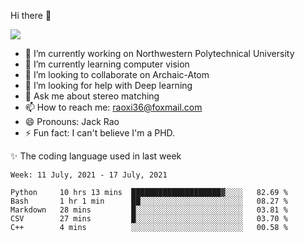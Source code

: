 Hi there 👋

![](https://github-readme-stats.vercel.app/api?username=Raohaocheng)

- 🔭 I’m currently working on Northwestern Polytechnical University
- 🌱 I’m currently learning computer vision
- 👯 I’m looking to collaborate on Archaic-Atom
- 🤔 I’m looking for help with Deep learning
- 💬 Ask me about stereo matching
- 📫 How to reach me: raoxi36@foxmail.com
- 😄 Pronouns: Jack Rao
- ⚡ Fun fact: I can't believe I'm a PHD.

✨ The coding language used in last week
<!--START_SECTION:waka-->
```text
Week: 11 July, 2021 - 17 July, 2021

Python     10 hrs 13 mins  ████████████████████▓░░░░   82.69 % 
Bash       1 hr 1 min      ██░░░░░░░░░░░░░░░░░░░░░░░   08.27 % 
Markdown   28 mins         █░░░░░░░░░░░░░░░░░░░░░░░░   03.81 % 
CSV        27 mins         █░░░░░░░░░░░░░░░░░░░░░░░░   03.70 % 
C++        4 mins          ░░░░░░░░░░░░░░░░░░░░░░░░░   00.58 % 
```
<!--END_SECTION:waka-->


